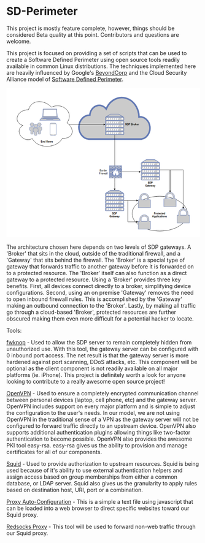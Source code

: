# SD-Perimeter

This project is mostly feature complete, however, things should be considered Beta quality at this point.  Contributors and questions are welcome.

This project is focused on providing a set of scripts that can be used to create a Software Defined Perimeter using open source tools readily available in common Linux distributions. The techniques implemented here are heavily influenced by Google's <a href="https://www.beyondcorp.com/">BeyondCorp</a> and the Cloud Security Alliance model of <a href="https://cloudsecurityalliance.org/group/software-defined-perimeter/#_overview">Software Defined Perimeter</a>.

![alt text](SD-Perimter%20Diagram.png "SD-Perimeter Diagram")

The architecture chosen here depends on two levels of SDP gateways.  A 'Broker' that sits in the cloud, outside of the traditional firewall, and a 'Gateway' that sits behind the firewall.  The 'Broker' is a special type of gateway that forwards traffic to another gateway before it is forwarded on to a protected resource.  The 'Broker' itself can also function as a direct gateway to a protected resource.  Using a 'Broker' provides three key benefits.  First, all devices connect directly to a broker, simplifying device configurations. Second, using an on premise 'Gateway' removes the need to open inbound firewall rules.  This is accomplished by the 'Gateway' making an outbound connection to the 'Broker'.  Lastly, by making all traffic go through a cloud-based 'Broker', protected resources are further obscured making them even more difficult for a potential hacker to locate.

Tools:

<a href="http://www.cipherdyne.org/">fwknop</a> - Used to allow the SDP server to remain completely hidden from unauthorized use.  With this tool, the gateway server can be configured with 0 inbound port access.  The net result is that the gateway server is more hardened against port scanning, DDoS attacks, etc.  This component will be optional as the client component is not readily available on all major platforms (ie. iPhone).  This project is definitely worth a look for anyone looking to contribute to a really awesome open source project!

<a href="https://openvpn.net/index.php/open-source.html">OpenVPN</a> - Used to ensure a completely encrypted communication channel between personal devices (laptop, cell phone, etc) and the gateway server.  OpenVPN includes support on every major platform and is simple to adjust the configuration to the user's needs.  In our model, we are not using OpenVPN in the traditional sense of a VPN as the gateway server will not be configured to forward traffic directly to an upstream device.  OpenVPN also supports additional authentication plugins allowing things like two-factor authentication to become possible. OpenVPN also provides the awesome PKI tool easy-rsa. easy-rsa gives us the ability to provision and manage certificates for all of our components.

<a href="http://www.squid-cache.org/">Squid</a> - Used to provide authorization to upstream resources.  Squid is being used because of it's ability to use external authentication helpers and assign access based on group memberships from either a common database, or LDAP server.  Squid also gives us the granularity to apply rules based on destination host, URI, port or a combination.

<a href="https://developer.mozilla.org/en-US/docs/Web/HTTP/Proxy_servers_and_tunneling/Proxy_Auto-Configuration_(PAC)_file">Proxy Auto-Configuration</a> - This is a simple a text file using javascript that can be loaded into a web browser to direct specific websites toward our Squid proxy.

<a href="https://github.com/darkk/redsocks">Redsocks Proxy</a> - This tool will be used to forward non-web traffic through our Squid proxy.
